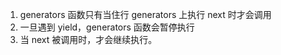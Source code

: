 1. generators 函数只有当住行 generators 上执行 next 时才会调用
2. 一旦遇到 yield，generators 函数会暂停执行
3. 当 next 被调用时，才会继续执行。
